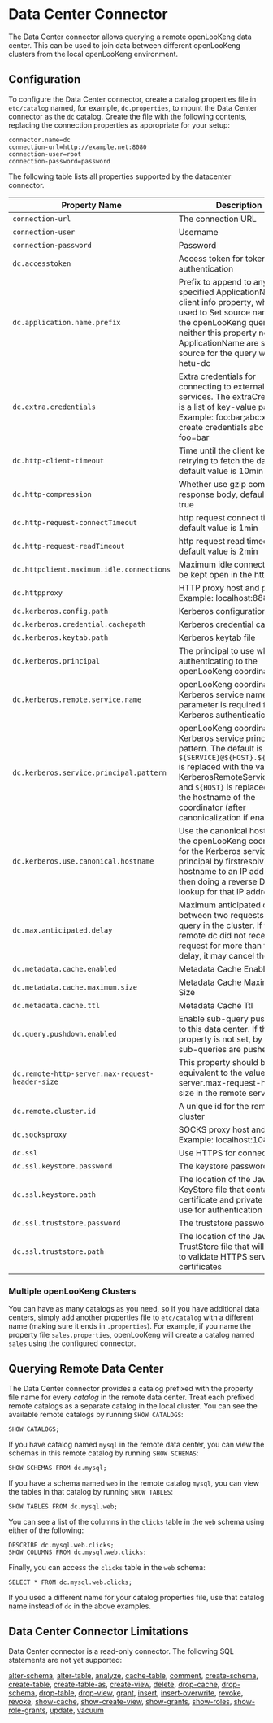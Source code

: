 Data Center Connector
====================

The Data Center connector allows querying a remote openLooKeng data center.
This can be used to join data between different openLooKeng clusters from the  local openLooKeng environment.

Configuration
-------------

To configure the Data Center connector, create a catalog properties file in `etc/catalog` named, for example, `dc.properties`, to mount the Data Center connector as the `dc` catalog. Create the file with the following contents, replacing the connection properties as appropriate for your setup:  

``` properties
connector.name=dc
connection-url=http://example.net:8080
connection-user=root
connection-password=password
```

The following table lists all properties supported by the datacenter connector.

| Property Name                                   | Description                                                                                                                                                                                                                                                    | Default              |
|-------------------------------------------------|----------------------------------------------------------------------------------------------------------------------------------------------------------------------------------------------------------------------------------------------------------------|----------------------|
| `connection-url`                                | The connection URL                                                                                                                                                                                                                                             |                      |
| `connection-user`                               | Username                                                                                                                                                                                                                                                       |                      |
| `connection-password`                           | Password                                                                                                                                                                                                                                                       |                      |
| `dc.accesstoken`                                | Access token for token based authentication                                                                                                                                                                                                                    |                      |
| `dc.application.name.prefix`                    | Prefix to append to any specified ApplicationName client info property, which is used to Set source name for the openLooKeng query. If neither this property nor ApplicationName are set, the source for the query will be hetu-dc                                    | `hetu-dc`            |
| `dc.extra.credentials`                          | Extra credentials for connecting to external services. The extraCredentials is a list of key-value pairs. Example: foo:bar;abc:xyz will create credentials abc=xyz and foo=bar                                                                                 |                      |
| `dc.http-client-timeout`                        | Time until the client keeps retrying to fetch the data, default value is 10min                                                                                                                                                                                 | `10.00m`             |
| `dc.http-compression`                           | Whether use gzip compress response body, default value is true                                                                                                                                                                                                 | `false`              |
| `dc.http-request-connectTimeout`                | http request connect timeout, default value is 1min                                                                                                                                                                                                            | `30.00s`             |
| `dc.http-request-readTimeout`                   | http request read timeout, default value is 2min                                                                                                                                                                                                               | `30.00s`             |
| `dc.httpclient.maximum.idle.connections`        | Maximum idle connections to be kept open in the http client                                                                                                                                                                                                    | `20`                 |
| `dc.httpproxy`                                  | HTTP proxy host and port. Example: localhost:8888                                                                                                                                                                                                              |                      |
| `dc.kerberos.config.path`                       | Kerberos configuration file                                                                                                                                                                                                                                    |                      |
| `dc.kerberos.credential.cachepath`              | Kerberos credential cache                                                                                                                                                                                                                                      |                      |
| `dc.kerberos.keytab.path`                       | Kerberos keytab file                                                                                                                                                                                                                                           |                      |
| `dc.kerberos.principal`                         | The principal to use when authenticating to the openLooKeng coordinator                                                                                                                                                                                               |                      |
| `dc.kerberos.remote.service.name`               | openLooKeng coordinator Kerberos service name. This parameter is required for Kerberos authentication                                                                                                                                                                 |                      |
| `dc.kerberos.service.principal.pattern`         | openLooKeng coordinator Kerberos service principal pattern. The default is `${SERVICE}@${HOST}.${SERVICE}` is replaced with the value of KerberosRemoteServiceName and `${HOST}` is replaced with the hostname of the coordinator (after canonicalization if enabled) | `${SERVICE}@${HOST}` |
| `dc.kerberos.use.canonical.hostname`            | Use the canonical hostname of the openLooKeng coordinator for the Kerberos service principal by firstresolving the hostname to an IP address and then doing a reverse DNS lookup for that IP address.                                                                 | `false`              |
| `dc.max.anticipated.delay`                      | Maximum anticipated delay between two requests for a query in the cluster. If the remote dc did not receive a request for more than this delay, it may cancel the query.                                                                                       | `10.00m`             |
| `dc.metadata.cache.enabled`                     | Metadata Cache Enabled                                                                                                                                                                                                                                         | `true`               |
| `dc.metadata.cache.maximum.size`                | Metadata Cache Maximum Size                                                                                                                                                                                                                                    | `10000`              |
| `dc.metadata.cache.ttl`                         | Metadata Cache Ttl                                                                                                                                                                                                                                             | `1.00s`              |
| `dc.query.pushdown.enabled`                     | Enable sub-query push down to this data center. If this property is not set, by default sub-queries are pushed down                                                                                                                                            | `true`               |
| `dc.remote-http-server.max-request-header-size` | This property should be equivalent to the value of http-server.max-request-header-size in the remote server                                                                                                                                                    | `4kB`                |
| `dc.remote.cluster.id`                          | A unique id for the remote cluster                                                                                                                                                                                                                             |                      |
| `dc.socksproxy`                                 | SOCKS proxy host and port. Example: localhost:1080                                                                                                                                                                                                             |                      |
| `dc.ssl`                                        | Use HTTPS for connections                                                                                                                                                                                                                                      | `false`              |
| `dc.ssl.keystore.password`                      | The keystore password                                                                                                                                                                                                                                          |                      |
| `dc.ssl.keystore.path`                          | The location of the Java KeyStore file that contains the certificate and private key to use for authentication                                                                                                                                                 |                      |
| `dc.ssl.truststore.password`                    | The truststore password                                                                                                                                                                                                                                        |                      |
| `dc.ssl.truststore.path`                        | The location of the Java TrustStore file that will be used to validate HTTPS server certificates                                                                                                                                                               |                      |

### Multiple openLooKeng Clusters

You can have as many catalogs as you need, so if you have additional data centers, simply add another properties file to `etc/catalog` with a different name (making sure it ends in `.properties`). For example, if
you name the property file `sales.properties`, openLooKeng will create a catalog named `sales` using the configured connector.

Querying Remote Data Center
---------------------------

The Data Center connector provides a catalog prefixed with the property file name for every *catalog* in the remote data center. Treat each prefixed remote catalogs as a separate catalog in the local cluster. You can see the available remote catalogs by running `SHOW CATALOGS`:

    SHOW CATALOGS;

If you have catalog named `mysql` in the remote data center, you can view the schemas in this remote catalog by running `SHOW SCHEMAS`:

    SHOW SCHEMAS FROM dc.mysql;

If you have a schema named `web` in the remote catalog `mysql`, you can view the tables in that catalog by running ``SHOW TABLES``:

    SHOW TABLES FROM dc.mysql.web;

You can see a list of the columns in the `clicks` table in the `web` schema using either of the following:

    DESCRIBE dc.mysql.web.clicks;
    SHOW COLUMNS FROM dc.mysql.web.clicks;

Finally, you can access the `clicks` table in the `web` schema:

    SELECT * FROM dc.mysql.web.clicks;

If you used a different name for your catalog properties file, use that catalog name instead of `dc` in the above examples.

Data Center Connector Limitations
---------------------------------

Data Center connector is a read-only connector. The following SQL statements are not yet supported:

[alter-schema](../sql/alter-schema.html), [alter-table](../sql/alter-table.html), [analyze](../sql/analyze.html), [cache-table](../sql/cache-table.html), [comment](../sql/comment.html), [create-schema](../sql/create-schema.html), [create-table](../sql/create-table.html), [create-table-as](../sql/create-table-as.html), [create-view](../sql/create-view.html), [delete](../sql/delete.html), [drop-cache](../sql/drop-cache.html), [drop-schema](../sql/drop-schema.html), [drop-table](../sql/drop-table.html), [drop-view](../sql/drop-view.html), [grant](../sql/grant.html), [insert](../sql/insert.html), [insert-overwrite](../sql/insert-overwrite.html), [revoke](../sql/revoke.html), [revoke](../sql/revoke.html), [show-cache](../sql/show-cache.html), [show-create-view](../sql/show-create-view.html), [show-grants](../sql/show-grants.html), [show-roles](../sql/show-roles.html), [show-role-grants](../sql/show-role-grants.html), [update](../sql/update.html), [vacuum](../sql/vacuum.html)